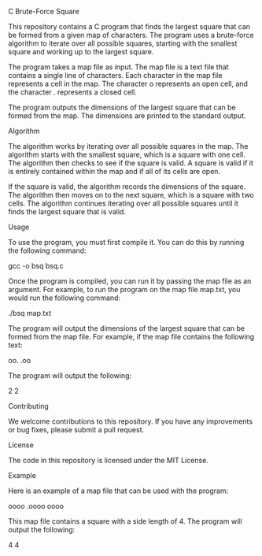 C Brute-Force Square

This repository contains a C program that finds the largest square that can be formed from a given map of characters. The program uses a brute-force algorithm to iterate over all possible squares, starting with the smallest square and working up to the largest square.

The program takes a map file as input. The map file is a text file that contains a single line of characters. Each character in the map file represents a cell in the map. The character o represents an open cell, and the character . represents a closed cell.

The program outputs the dimensions of the largest square that can be formed from the map. The dimensions are printed to the standard output.

Algorithm

The algorithm works by iterating over all possible squares in the map. The algorithm starts with the smallest square, which is a square with one cell. The algorithm then checks to see if the square is valid. A square is valid if it is entirely contained within the map and if all of its cells are open.

If the square is valid, the algorithm records the dimensions of the square. The algorithm then moves on to the next square, which is a square with two cells. The algorithm continues iterating over all possible squares until it finds the largest square that is valid.

Usage

To use the program, you must first compile it. You can do this by running the following command:

gcc -o bsq bsq.c

Once the program is compiled, you can run it by passing the map file as an argument. For example, to run the program on the map file map.txt, you would run the following command:

./bsq map.txt

The program will output the dimensions of the largest square that can be formed from the map file. For example, if the map file contains the following text:

oo.
.oo

The program will output the following:

2 2

Contributing

We welcome contributions to this repository. If you have any improvements or bug fixes, please submit a pull request.

License

The code in this repository is licensed under the MIT License.

Example

Here is an example of a map file that can be used with the program:

oooo
.oooo
oooo

This map file contains a square with a side length of 4. The program will output the following:

4 4
